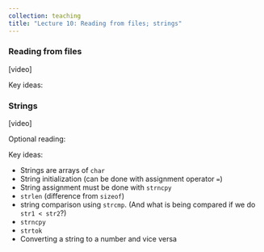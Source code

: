 ```yaml
---
collection: teaching
title: "Lecture 10: Reading from files; strings"
---
```


### Reading from files
[video]

Key ideas:

### Strings
[video]

Optional reading:

Key ideas:
* Strings are arrays of `char`
* String initialization (can be done with assignment operator `=`)
* String assignment must be done with `strncpy`
* `strlen` (difference from `sizeof`)
* string comparison using `strcmp`. (And what is being compared if we do `str1 <
	str2`?)
* `strncpy`
* `strtok`
* Converting a string to a number and vice versa

